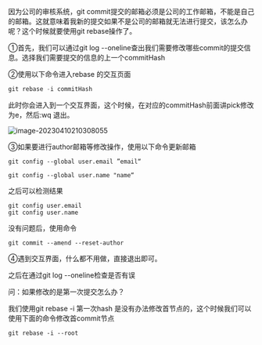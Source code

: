

因为公司的审核系统，git commit提交的邮箱必须是公司的工作邮箱，不能是自己的邮箱。这就意味着我新的提交如果不是公司的邮箱就无法进行提交，该怎么办呢？这个时候就要使用git rebase操作了。

①首先，我们可以通过git log --oneline查出我们需要修改哪些commit的提交信息。选择我们需要提交的信息的上一个commitHash

②使用以下命令进入rebase 的交互页面

```SQL
git rebase -i commitHash
```

此时你会进入到一个交互界面，这个时候，在对应的commitHash前面讲pick修改为e，然后:wq 退出。

![image-20230410210308055](https://2290653824-github-io.oss-cn-hangzhou.aliyuncs.com/undefinedimage-20230410210308055.png)



③如果要进行author邮箱等修改操作，使用以下命令更新邮箱

```git
git config --global user.email ”email“

git config --global user.name "name“  
```

之后可以检测结果

```git
git config user.email
git config user.name
```

没有问题后，使用命令

```git
git commit --amend --reset-author
```

④遇到交互界面，什么都不用做，直接退出即可。

之后在通过git log --oneline检查是否有误



问：如果修改的是第一次提交怎么办？

我们使用git rebase -i 第一次hash 是没有办法修改首节点的，这个时候我们可以使用下面的命令修改首commit节点

```git
git rebase -i --root
```


